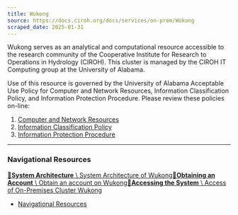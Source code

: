 ```yaml
---
title: Wukong
source: https://docs.ciroh.org/docs/services/on-prem/Wukong
scraped_date: 2025-01-31
---
```


Wukong serves as an analytical and computational resource accessible to the research
community of the Cooperative Institute for Research to Operations in Hydrology (CIROH).
This cluster is managed by the CIROH IT Computing group at the University of Alabama.

Use of this resource is governed by the University of Alabama Acceptable Use Policy for
Computer and Network Resources, Information Classification Policy, and Information
Protection Procedure. Please review these policies on-line:

1. [Computer and Network Resources](https://oit.ua.edu/about/policies/it-use-guideline-computer-and-network-use/)
2. [Information Classification Policy](https://ua-public.policystat.com/policy/14809337/latest/)
3. [Information Protection Procedure](https://oit.ua.edu/internaldocs/20210205-UA%20Information%20Protection%20Procedures.pdf)

* * *

### Navigational Resources

[**📄️System Architecture** \\
System Architecture of Wukong](https://docs.ciroh.org/docs/services/on-prem/Wukong/sysinfo)[**📄️Obtaining an Account** \\
Obtain an account on Wukong](https://docs.ciroh.org/docs/services/on-prem/Wukong/obtain)[**📄️Accessing the System** \\
Access of On-Premises Cluster Wukong](https://docs.ciroh.org/docs/services/on-prem/Wukong/access)

- [Navigational Resources](https://docs.ciroh.org/docs/services/on-prem/Wukong/#navigational-resources)